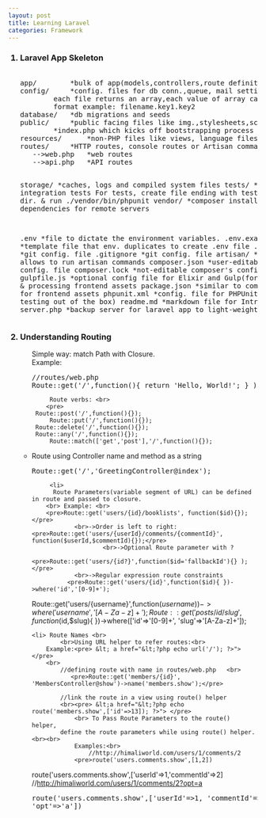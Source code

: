 ```yaml
---
layout: post
title: Learning Laravel
categories: Framework
---
```

<ol>
<h3><li>Laravel App Skeleton</li></h3>
<pre> 
app/		*bulk of app(models,controllers,route definitions, commands, PHP domain code)  
config/		*config. files for db conn.,queue, mail settings etc. 
		each file returns an array,each value of array can be accessed using config key; 
		format example: filename.key1.key2
database/	*db migrations and seeds
public/		*public facing files like img.,stylesheets,scripts,downloads.
		*index.php which kicks off bootstrapping process and routes all requests. 
resources/      *non-PHP files like views, language files, src. JS files, Sass/LESS 
routes/		*HTTP routes, console routes or Artisan commands 
   -->web.php   *web routes
   -->api.php   *API routes            

storage/	*caches, logs and compiled system files
tests/		*unit and integration tests
                For tests, create file ending with test.php in tests dir. & run ./vendor/bin/phpunit
vendor/		*composer installed dependencies for remote servers
   
.env		*file to dictate the environment variables.
.env.example    *template file that env. duplicates to create .env file
.gitattributes  *git config. file
.gitignore	*git config. file
artisan/ 	*file that allows to run artisan commands
composer.json	*user-editable composer's config. file
composer.lock   *not-editable composer's config. file
gulpfile.js	*optional config file for Elixir and Gulp(for compiling & processing frontend assets
package.json	*similar to composer.json for frontend assets
phpunit.xml	*config. file for PHPUnit(tool for testing out of the box)
readme.md	*markdown file for Intro. of Laravel
server.php	*backup server for laravel app  to light-weight server 
</pre>
   
  
<h3><li>Understanding Routing</li></h3>
   <ul>  
    Simple way:  match Path with Closure.<br>
             Example:<pre>
//routes/web.php
Route::get('/',function(){ return 'Hello, World!'; } );
</pre>
     
         Route verbs: <br>
        <pre>
	 Route::post('/',function(){});
         Route::put('/',function(){});
	 Route::delete('/',function(){});
	 Route::any('/',function(){});
         Route::match(['get','post'],'/',function(){}); 
</pre>
	<li>
          Route using Controller name and method as a string
	<pre>Route::get('/','GreetingController@index');</pre>  
        </li>

         <li>
          Route Parameters(variable segment of URL) can be defined in route and passed to closure. 
		<br> Example: <br>  
		<pre>Route::get('users/{id}/booklists', function($id){});</pre>   
	        	<br>->Order is left to right: <pre>Route::get('users/{userId}/comments/{commentId}', function($userId,$commentId){});</pre> 
                        <br>->Optional Route parameter with ?
                		 <pre>Route::get('users/{id?}',function($id='fallbackId'){} );</pre>  
	          	<br>->Regular expression route constraints   
			  <pre>Route::get('users/{id}',function($id){ })->where('id','[0-9]+');
Route::get('users/{username}',function($username) { })->where('username','[A-Za-z]+');
Route::get('posts/{id}/{slug}',function($id,$slug){ })->where(['id'=>'[0-9]+', 'slug'=>'[A-Za-z]+']);</pre> 
</li> 

	<li> Route Names <br> 
            <br>Using URL helper to refer routes:<br>
		Example:<pre> &lt; a href="&lt;?php echo url('/'); ?>"> </pre> 
		<br>
			//defining route with name in routes/web.php   <br>
		       <pre>Route::get('members/{id}', 'MembersController@show')->name('members.show');</pre>    
  			
			//link the route in a view using route() helper
			<br><pre> &lt;a href="&lt;?php echo route('members.show',['id'=>13]); ?>"> </pre>
                <br> To Pass Route Parameters to the route() helper, 
			define the route parameters while using route() helper.<br><br>
				Examples:<br>
					//http://himaliworld.com/users/1/comments/2 
				<pre>route('users.comments.show',[1,2])
 route('users.comments.show',['userId'=>1,'commentId'=>2]
</pre> 
				//http://himaliworld.com/users/1/comments/2?opt=a
			       <pre>route('users.comments.show',['userId'=>1, 'commentId'=>2, 'opt'=>'a'])</pre> 
        <br></li>
   </ul> 
</ol>





